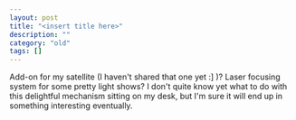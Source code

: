 ```yaml
---
layout: post
title: "<insert title here>"
description: ""
category: "old"
tags: []
---
```



Add-on for my satellite (I haven't shared that one yet :] )? Laser focusing system for some pretty light shows? I don't quite know yet what to do with this delightful mechanism sitting on my desk, but I'm sure it will end up in something interesting eventually.
